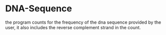 # DNA-Sequence

the program counts for the frequency of the dna sequence provided by the user, 
it also includes the reverse complement strand in the count.
